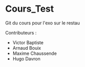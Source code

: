 # Cours_Test
Git du cours pour l'exo sur le restau

Contributeurs : 

* Victor Baptiste
* Arnaud Bouix
* Maxime Chaussende
* Hugo Davron
